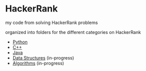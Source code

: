 # HackerRank

my code from solving HackerRank problems

organized into folders for the different categories on HackerRank

- [Python](Python/Python.md)
- [C++](Cpp/Cpp.md)
- [Java](Java/Java.md)
- [Data Structures](Data_Structures/Data_Structures.md) (in-progress)
- [Algorithms](Algorithms/Algorithms.md) (in-progress)

